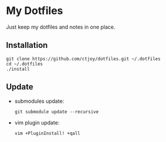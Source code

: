 # My Dotfiles

Just keep my dotfiles and notes in one place.

## Installation

    git clone https://github.com/ctjoy/dotfiles.git ~/.dotfiles
    cd ~/.dotfiles
    ./install

## Update

* submodules update: 

    ``git submodule update --recursive``

* vim plugin update:

    ``vim +PluginInstall! +qall``
